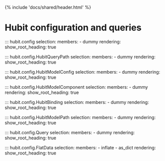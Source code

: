 
{% include 'docs/shared/header.html' %}
# Hubit configuration and queries
::: hubit.config
    selection:
        members:
            - dummy
    rendering:
        show_root_heading: true

::: hubit.config.HubitQueryPath
    selection:
        members:
            - dummy
    rendering:
        show_root_heading: true


::: hubit.config.HubitModelConfig
    selection:
        members:
            - dummy
    rendering:
        show_root_heading: true

::: hubit.config.HubitModelComponent
    selection:
        members:
            - dummy
    rendering:
        show_root_heading: true

::: hubit.config.HubitBinding
    selection:
        members:
            - dummy
    rendering:
        show_root_heading: true

::: hubit.config.HubitModelPath
    selection:
        members:
            - dummy
    rendering:
        show_root_heading: true


::: hubit.config.Query
    selection:
        members:
            - dummy
    rendering:
        show_root_heading: true


::: hubit.config.FlatData
    selection:
        members:
            - inflate
            - as_dict
    rendering:
        show_root_heading: true

